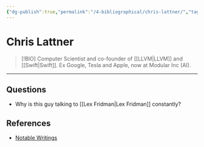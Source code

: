 ```yaml
---
{"dg-publish":true,"permalink":"/4-bibliographical/chris-lattner/","tags":["role/computer_scientist"],"created":"2023-09-04T21:46:52.192-05:00","updated":"2023-09-04T21:56:12.230-05:00"}
---
```


# Chris Lattner

> [!BIO]
> Computer Scientist and co-founder of [[LLVM\|LLVM]] and [[Swift\|Swift]]. Ex Google, Tesla and Apple, now at Modular Inc (AI).

---
## Questions
- Why is this guy talking to [[Lex Fridman\|Lex Fridman]] constantly?
## References 
- [Notable Writings](https://www.nondot.org/sabre/Resume.html#writing)